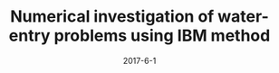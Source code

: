 ---
title: "Numerical investigation of water-entry problems using IBM method"
collection: publications
permalink: /publication/2017-01-paper-number-3
date: 2017-6-1
venue: 'International Journal of Offshore and Polar Engineering'
paperurl: 'https://doi.org/10.17736/ijope.2017.jc687'
citation: 'Yang, L., Yang, H., Yan, S. and Ma, Q., 2017. Numerical investigation of water-entry problems using IBM method. International Journal of Offshore and Polar Engineering, 27(02), pp.152-159.'
---